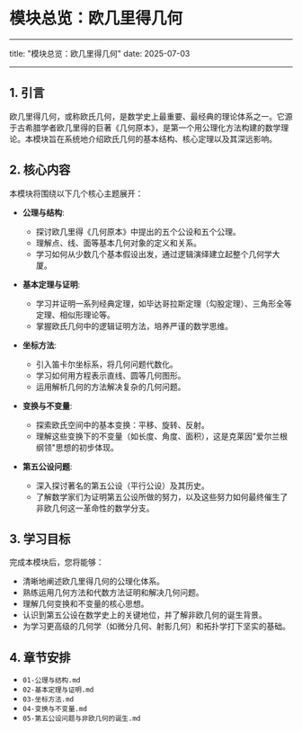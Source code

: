 # 模块总览：欧几里得几何

---

title: "模块总览：欧几里得几何"
date: 2025-07-03

---

## 1. 引言

欧几里得几何，或称欧氏几何，是数学史上最重要、最经典的理论体系之一。它源于古希腊学者欧几里得的巨著《几何原本》，是第一个用公理化方法构建的数学理论。本模块旨在系统地介绍欧氏几何的基本结构、核心定理以及其深远影响。

## 2. 核心内容

本模块将围绕以下几个核心主题展开：

- **公理与结构**:
  - 探讨欧几里得《几何原本》中提出的五个公设和五个公理。
  - 理解点、线、面等基本几何对象的定义和关系。
  - 学习如何从少数几个基本假设出发，通过逻辑演绎建立起整个几何学大厦。

- **基本定理与证明**:
  - 学习并证明一系列经典定理，如毕达哥拉斯定理（勾股定理）、三角形全等定理、相似形理论等。
  - 掌握欧氏几何中的逻辑证明方法，培养严谨的数学思维。

- **坐标方法**:
  - 引入笛卡尔坐标系，将几何问题代数化。
  - 学习如何用方程表示直线、圆等几何图形。
  - 运用解析几何的方法解决复杂的几何问题。

- **变换与不变量**:
  - 探索欧氏空间中的基本变换：平移、旋转、反射。
  - 理解这些变换下的不变量（如长度、角度、面积），这是克莱因"爱尔兰根纲领"思想的初步体现。

- **第五公设问题**:
  - 深入探讨著名的第五公设（平行公设）及其历史。
  - 了解数学家们为证明第五公设所做的努力，以及这些努力如何最终催生了非欧几何这一革命性的数学分支。

## 3. 学习目标

完成本模块后，您将能够：

- 清晰地阐述欧几里得几何的公理化体系。
- 熟练运用几何方法和代数方法证明和解决几何问题。
- 理解几何变换和不变量的核心思想。
- 认识到第五公设在数学史上的关键地位，并了解非欧几何的诞生背景。
- 为学习更高级的几何学（如微分几何、射影几何）和拓扑学打下坚实的基础。

## 4. 章节安排

- `01-公理与结构.md`
- `02-基本定理与证明.md`
- `03-坐标方法.md`
- `04-变换与不变量.md`
- `05-第五公设问题与非欧几何的诞生.md`
